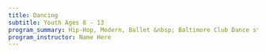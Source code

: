 ```yaml
---
title: Dancing
subtitle: Youth Ages 8 - 13
program_summary: Hip-Hop, Modern, Ballet &nbsp; Baltimore Club Dance starting early 2018.
program_instructor: Name Here
---
```


